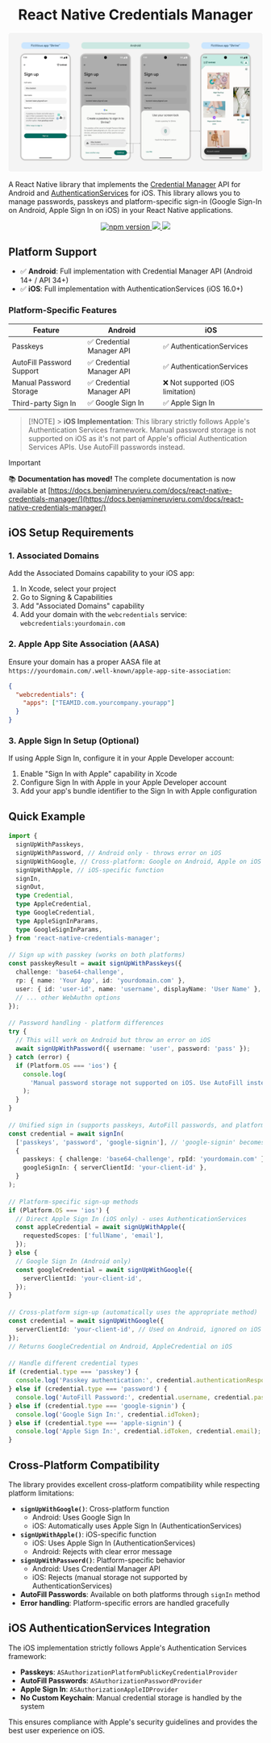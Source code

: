 <h1 align="center">
React Native Credentials Manager 
</h1>

![App Screens](IMG/flow.png)

A React Native library that implements the [Credential Manager](https://developer.android.com/identity/sign-in/credential-manager) API for Android and [AuthenticationServices](https://developer.apple.com/documentation/authenticationservices) for iOS. This library allows you to manage passwords, passkeys and platform-specific sign-in (Google Sign-In on Android, Apple Sign In on iOS) in your React Native applications.

<p align="center">
  <a href="https://www.npmjs.com/package/react-native-credentials-manager">
    <img alt="npm version" src="https://badge.fury.io/js/react-native-credentials-manager.svg"/>
  </a>
  <a title='License' href="https://github.com/benjamineruvieru/react-native-credentials-manager/blob/master/LICENSE" height="18">
    <img src='https://img.shields.io/badge/license-MIT-blue.svg' />
  </a>
  <a title='Tweet' href="https://twitter.com/intent/tweet?text=Check%20out%20this%20awesome%20React%20Native%20Credentials%20Manager%20Library&url=https://github.com/benjamineruvieru/react-native-credentials-manager&via=benjamin_eru&hashtags=react,reactnative,opensource,github,ux" height="18">
    <img src='https://img.shields.io/twitter/url/http/shields.io.svg?style=social' />
  </a>
</p>

## Platform Support

- ✅ **Android**: Full implementation with Credential Manager API (Android 14+ / API 34+)
- ✅ **iOS**: Full implementation with AuthenticationServices (iOS 16.0+)

### Platform-Specific Features

| Feature                   | Android                   | iOS                               |
| ------------------------- | ------------------------- | --------------------------------- |
| Passkeys                  | ✅ Credential Manager API | ✅ AuthenticationServices         |
| AutoFill Password Support | ✅ Credential Manager API | ✅ AuthenticationServices         |
| Manual Password Storage   | ✅ Credential Manager API | ❌ Not supported (iOS limitation) |
| Third-party Sign In       | ✅ Google Sign In         | ✅ Apple Sign In                  |

> [!NOTE] > **iOS Implementation**: This library strictly follows Apple's Authentication Services framework. Manual password storage is not supported on iOS as it's not part of Apple's official Authentication Services APIs. Use AutoFill passwords instead.

> [!IMPORTANT]
> 📚 **Documentation has moved!** The complete documentation is now available at [https://docs.benjamineruvieru.com/docs/react-native-credentials-manager/](https://docs.benjamineruvieru.com/docs/react-native-credentials-manager/)

## iOS Setup Requirements

### 1. Associated Domains

Add the Associated Domains capability to your iOS app:

1. In Xcode, select your project
2. Go to Signing & Capabilities
3. Add "Associated Domains" capability
4. Add your domain with the `webcredentials` service: `webcredentials:yourdomain.com`

### 2. Apple App Site Association (AASA)

Ensure your domain has a proper AASA file at `https://yourdomain.com/.well-known/apple-app-site-association`:

```json
{
  "webcredentials": {
    "apps": ["TEAMID.com.yourcompany.yourapp"]
  }
}
```

### 3. Apple Sign In Setup (Optional)

If using Apple Sign In, configure it in your Apple Developer account:

1. Enable "Sign In with Apple" capability in Xcode
2. Configure Sign In with Apple in your Apple Developer account
3. Add your app's bundle identifier to the Sign In with Apple configuration

## Quick Example

```typescript
import {
  signUpWithPasskeys,
  signUpWithPassword, // Android only - throws error on iOS
  signUpWithGoogle, // Cross-platform: Google on Android, Apple on iOS
  signUpWithApple, // iOS-specific function
  signIn,
  signOut,
  type Credential,
  type AppleCredential,
  type GoogleCredential,
  type AppleSignInParams,
  type GoogleSignInParams,
} from 'react-native-credentials-manager';

// Sign up with passkey (works on both platforms)
const passkeyResult = await signUpWithPasskeys({
  challenge: 'base64-challenge',
  rp: { name: 'Your App', id: 'yourdomain.com' },
  user: { id: 'user-id', name: 'username', displayName: 'User Name' },
  // ... other WebAuthn options
});

// Password handling - platform differences
try {
  // This will work on Android but throw an error on iOS
  await signUpWithPassword({ username: 'user', password: 'pass' });
} catch (error) {
  if (Platform.OS === 'ios') {
    console.log(
      'Manual password storage not supported on iOS. Use AutoFill instead.'
    );
  }
}

// Unified sign in (supports passkeys, AutoFill passwords, and platform sign-in)
const credential = await signIn(
  ['passkeys', 'password', 'google-signin'], // 'google-signin' becomes 'apple-signin' on iOS
  {
    passkeys: { challenge: 'base64-challenge', rpId: 'yourdomain.com' },
    googleSignIn: { serverClientId: 'your-client-id' },
  }
);

// Platform-specific sign-up methods
if (Platform.OS === 'ios') {
  // Direct Apple Sign In (iOS only) - uses AuthenticationServices
  const appleCredential = await signUpWithApple({
    requestedScopes: ['fullName', 'email'],
  });
} else {
  // Google Sign In (Android only)
  const googleCredential = await signUpWithGoogle({
    serverClientId: 'your-client-id',
  });
}

// Cross-platform sign-up (automatically uses the appropriate method)
const credential = await signUpWithGoogle({
  serverClientId: 'your-client-id', // Used on Android, ignored on iOS
});
// Returns GoogleCredential on Android, AppleCredential on iOS

// Handle different credential types
if (credential.type === 'passkey') {
  console.log('Passkey authentication:', credential.authenticationResponseJson);
} else if (credential.type === 'password') {
  console.log('AutoFill Password:', credential.username, credential.password);
} else if (credential.type === 'google-signin') {
  console.log('Google Sign In:', credential.idToken);
} else if (credential.type === 'apple-signin') {
  console.log('Apple Sign In:', credential.idToken, credential.email);
}
```

## Cross-Platform Compatibility

The library provides excellent cross-platform compatibility while respecting platform limitations:

- **`signUpWithGoogle()`**: Cross-platform function
  - Android: Uses Google Sign In
  - iOS: Automatically uses Apple Sign In (AuthenticationServices)
- **`signUpWithApple()`**: iOS-specific function
  - iOS: Uses Apple Sign In (AuthenticationServices)
  - Android: Rejects with clear error message
- **`signUpWithPassword()`**: Platform-specific behavior
  - Android: Uses Credential Manager API
  - iOS: Rejects (manual storage not supported by AuthenticationServices)
- **AutoFill Passwords**: Available on both platforms through `signIn` method
- **Error handling**: Platform-specific errors are handled gracefully

## iOS AuthenticationServices Integration

The iOS implementation strictly follows Apple's Authentication Services framework:

- **Passkeys**: `ASAuthorizationPlatformPublicKeyCredentialProvider`
- **AutoFill Passwords**: `ASAuthorizationPasswordProvider`
- **Apple Sign In**: `ASAuthorizationAppleIDProvider`
- **No Custom Keychain**: Manual credential storage is handled by the system

This ensures compliance with Apple's security guidelines and provides the best user experience on iOS.
